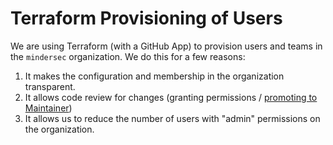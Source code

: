 # Terraform Provisioning of Users

We are using Terraform (with a GitHub App) to provision users and teams in the
`mindersec` organization. We do this for a few reasons:

1. It makes the configuration and membership in the organization transparent.
1. It allows code review for changes (granting permissions /
   [promoting to Maintainer](../MAINTAINERS.md))
1. It allows us to reduce the number of users with "admin" permissions on the
   organization.

